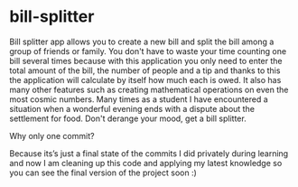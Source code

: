 # bill-splitter

Bill splitter app allows you to create a new bill and split the bill among a group of friends or family. You don't have to waste your time counting one bill several times because with this application you only need to enter the total amount of the bill, the number of people and a tip and thanks to this the application will calculate by itself how much each is owed. It also has many other features such as creating mathematical operations on even the most cosmic numbers. Many times as a student I have encountered a situation when a wonderful evening ends with a dispute about the settlement for food. Don't derange your mood, get a bill splitter.


Why only one commit?

Because its’s just a final state of the commits I did privately during learning and now I am cleaning up this code and applying my latest knowledge so you can see the final version of the project soon :)
